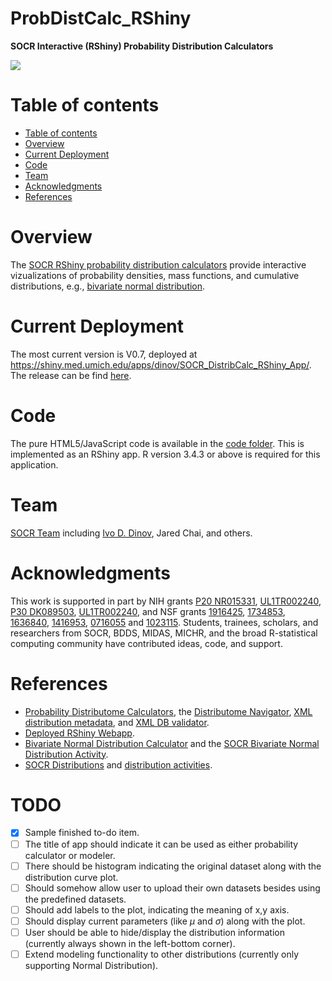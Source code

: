 # ProbDistCalc_RShiny

**SOCR Interactive (RShiny) Probability Distribution Calculators**

<a href="http://www.distributome.org/V3/calc/index.html"><img align="middle" src="https://raw.githubusercontent.com/SOCR/ProbDistCalc_RShiny/master/images/SOCR_ProbDistCalc_Figure.png"></a>

Table of contents
=================

<!--ts-->
   * [Table of contents](#table-of-contents)
   * [Overview](#overview)
   * [Current Deployment](#current-deployment)
   * [Code](#code)
   * [Team](#team)
   * [Acknowledgments](#acknowledgments)
   * [References](#references)
<!--te-->


Overview
========

The [SOCR RShiny probability distribution calculators](https://shiny.med.umich.edu/apps/dinov/SOCR_DistribCalc_RShiny_App/) provide interactive vizualizations of probability densities, mass functions, and cumulative distributions, e.g., [bivariate normal distribution](https://socr.umich.edu/HTML5/BivariateNormal/).

Current Deployment
========

The most current version is V0.7, deployed at https://shiny.med.umich.edu/apps/dinov/SOCR_DistribCalc_RShiny_App/. The release can be find [here](https://github.com/SOCR/ProbDistCalc_RShiny/releases/tag/Ver0.7).

Code
====

The pure HTML5/JavaScript code is available in the [code folder](https://github.com/SOCR/ProbDistCalc_RShiny/tree/master/code). This is implemented as an RShiny app. R version 3.4.3 or above is required for this application.

Team
====

[SOCR Team](http://www.socr.umich.edu/people/) including [Ivo D. Dinov](http://umich.edu/~dinov), Jared Chai, and others.

Acknowledgments
===============

This work is supported in part by NIH grants [P20 NR015331](www.socr.umich.edu/CSCD), [UL1TR002240](https://projectreporter.nih.gov/project_info_description.cfm?aid=9491961&icde=39078316), [P30 DK089503](http://mmoc.med.umich.edu/), [UL1TR002240](https://www.michr.umich.edu), and NSF grants [1916425](http://midas.umich.edu/), [1734853](http://brain-life.org/), [1636840](http://neurosciencenetwork.org/), [1416953](http://distributome.org), [0716055](http://socr.umich.edu) and [1023115](http://distributome.org). Students, trainees, scholars, and researchers from SOCR, BDDS, MIDAS, MICHR, and the broad R-statistical computing community have contributed ideas, code, and support.

References
==========

* [Probability Distributome Calculators](http://www.distributome.org/V3/calc/index.html), the [Distributome Navigator](http://distributome.org/V3/), [XML distribution metadata](http://www.distributome.org/js/Distributome.xml), and [XML DB validator](http://www.distributome.org/V3/Distributome.xml.html).
* [Deployed RShiny Webapp](https://shiny.med.umich.edu/apps/dinov/SOCR_DistribCalc_RShiny_App/).
* [Bivariate Normal Distribution Calculator](https://github.com/SOCR/SOCR_Bivariate_Distributions) and the [SOCR Bivariate Normal Distribution Activity](http://wiki.stat.ucla.edu/socr/index.php/SOCR_BivariateNormal_JS_Activity).
* [SOCR Distributions](http://www.socr.ucla.edu/htmls/dist/) and [distribution activities](http://wiki.socr.umich.edu/index.php/SOCR_EduMaterials_DistributionsActivities).
# TODO
- [x] Sample finished to-do item.
- [ ] The title of app should indicate it can be used as either probability calculator or modeler.
- [ ] There should be histogram indicating the original dataset along with the distribution curve plot.
- [ ] Should somehow allow user to upload their own datasets besides using the predefined datasets.
- [ ] Should add labels to the plot, indicating the meaning of x,y axis.
- [ ] Should display current parameters (like $\mu$ and $\sigma$) along with the plot.
- [ ] User should be able to hide/display the distribution information (currently always shown in the left-bottom corner).
- [ ] Extend modeling functionality to other distributions (currently only supporting Normal Distribution).
